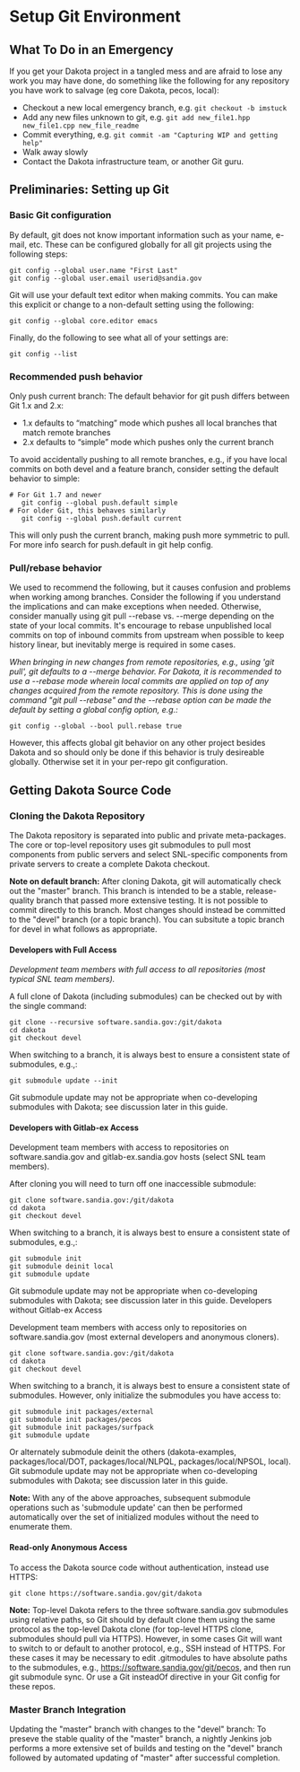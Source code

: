 Setup Git Environment
=======================================

## What To Do in an Emergency

If you get your Dakota project in a tangled mess and are afraid to lose any work you may have done, do something like the following for any repository you have work to salvage (eg core Dakota, pecos, local):

- Checkout a new local emergency branch, e.g. `git checkout -b imstuck`
- Add any new files unknown to git, e.g. `git add new_file1.hpp new_file1.cpp new_file_readme`
- Commit everything, e.g. `git commit -am "Capturing WIP and getting help"`
- Walk away slowly
- Contact the Dakota infrastructure team, or another Git guru.

## Preliminaries: Setting up Git

### Basic Git configuration

By default, git does not know important information such as your name, e-mail, etc.  These can be configured globally for all git projects using the following steps:

```
git config --global user.name "First Last"
git config --global user.email userid@sandia.gov
```

Git will use your default text editor when making commits.  You can make this explicit or change to a non-default setting using the following:

```
git config --global core.editor emacs
```

Finally, do the following to see what all of your settings are:

```
git config --list
```

### Recommended push behavior

Only push current branch: The default behavior for git push differs between Git 1.x and 2.x:

 - 1.x defaults to “matching” mode which pushes all local branches that match remote branches
 - 2.x defaults to “simple” mode which pushes only the current branch

To avoid accidentally pushing to all remote branches, e.g., if you have local commits on both devel and a feature branch, consider setting the default behavior to simple:

```
# For Git 1.7 and newer
   git config --global push.default simple
# For older Git, this behaves similarly
   git config --global push.default current
```

This will only push the current branch, making push more symmetric to pull.  For more info search for push.default in git help config.

### Pull/rebase behavior

We used to recommend the following, but it causes confusion and problems when working among branches. Consider the following if you understand the implications and can make exceptions when needed. Otherwise, consider manually using git pull --rebase vs. --merge depending on the state of your local commits. It's encourage to rebase unpublished local commits on top of inbound commits from upstream when possible to keep history linear, but inevitably merge is required in some cases.

*When bringing in new changes from remote repositories, e.g., using 'git pull', git defaults to a --merge behavior.  For Dakota, it is recommended to use a --rebase mode wherein local commits are applied on top of any changes acquired from the remote repository.  This is done using the command "git pull --rebase" and the --rebase option can be made the default by setting a global config option, e.g.:*

```
git config --global --bool pull.rebase true
```

However, this affects global git behavior on any other project besides Dakota and so should only be done if this behavior is truly desireable globally. Otherwise set it in your per-repo git configuration.

## Getting Dakota Source Code

### Cloning the Dakota Repository

The Dakota repository is separated into public and private meta-packages. The core or top-level repository uses git submodules to pull most components from public servers and select SNL-specific components from private servers to create a complete Dakota checkout.

**Note on default branch:** After cloning Dakota, git will automatically check out the "master" branch. This branch is intended to be a stable, release-quality branch that passed more extensive testing. It is not possible to commit directly to this branch. Most changes should instead be committed to the "devel" branch (or a topic branch). You can subsitute a topic branch for devel in what follows as appropriate.

#### Developers with Full Access

*Development team members with full access to all repositories (most typical SNL team members).*

A full clone of Dakota (including submodules) can be checked out by with the single command:

```
git clone --recursive software.sandia.gov:/git/dakota
cd dakota
git checkout devel
```

When switching to a branch, it is always best to ensure a consistent state of submodules, e.g.,:

```
git submodule update --init
```

Git submodule update may not be appropriate when co-developing submodules with Dakota; see discussion later in this guide.

#### Developers with Gitlab-ex Access

Development team members with access to repositories on software.sandia.gov and gitlab-ex.sandia.gov hosts (select SNL team members).

After cloning you will need to turn off one inaccessible submodule:

```
git clone software.sandia.gov:/git/dakota 
cd dakota
git checkout devel
```

When switching to a branch, it is always best to ensure a consistent state of submodules, e.g.,:

```
git submodule init
git submodule deinit local
git submodule update
```

Git submodule update may not be appropriate when co-developing submodules with Dakota; see discussion later in this guide.
Developers without Gitlab-ex Access

Development team members with access only to repositories on software.sandia.gov (most external developers and anonymous cloners).

```
git clone software.sandia.gov:/git/dakota
cd dakota
git checkout devel
```

When switching to a branch, it is always best to ensure a consistent state of submodules. However, only initialize the submodules you have access to:

```
git submodule init packages/external
git submodule init packages/pecos
git submodule init packages/surfpack
git submodule update
```

Or alternately submodule deinit the others (dakota-examples, packages/local/DOT, packages/local/NLPQL, packages/local/NPSOL, local). Git submodule update may not be appropriate when co-developing submodules with Dakota; see discussion later in this guide.

**Note:** With any of the above approaches, subsequent submodule operations such as 'submodule update' can then be performed automatically over the set of initialized modules without the need to enumerate them.

#### Read-only Anonymous Access 

To access the Dakota source code without authentication, instead use HTTPS:

```
git clone https://software.sandia.gov/git/dakota
```

**Note:** Top-level Dakota refers to the three software.sandia.gov submodules using relative paths, so Git should by default clone them using the same protocol as the top-level Dakota clone (for top-level HTTPS clone, submodules should pull via HTTPS). However, in some cases Git will want to switch to or default to another protocol, e.g., SSH instead of HTTPS. For these cases it may be necessary to edit .gitmodules to have absolute paths to the submodules, e.g., https://software.sandia.gov/git/pecos, and then run git submodule sync. Or use a Git insteadOf directive in your Git config for these repos.

### Master Branch Integration

Updating the "master" branch with changes to the "devel" branch: To preseve the stable quality of the "master" branch, a nightly Jenkins job performs a more extensive set of builds and testing on the "devel" branch followed by automated updating of "master" after successful completion.
